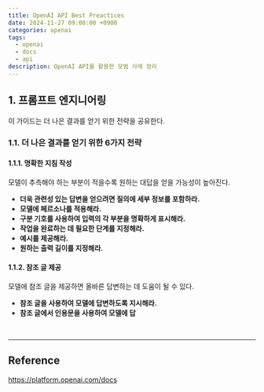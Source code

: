 ```yaml
---
title: OpenAI API Best Preactices
date: 2024-11-27 09:00:00 +0900
categories: openai
tags:
  - openai
  - docs
  - api
description: OpenAI API를 활용한 모범 사례 정리
---
```


## 1. 프롬프트 엔지니어링

이 가이드는 더 나은 결과를 얻기 위한 전략을 공유한다. 

### 1.1. 더 나은 결과를 얻기 위한 6가지 전략

#### 1.1.1. 명확한 지침 작성

모델이 추측해야 하는 부분이 적을수록 원하는 대답을 얻을 가능성이 높아진다.

- **더욱 관련성 있는 답변을 얻으려면 질의에 세부 정보를 포함하라.**
- **모델에 페르소나를 적용해라.**
- **구분 기호를 사용하여 입력의 각 부분을 명확하게 표시해라.**
- **작업을 완료하는 데 필요한 단계를 지정해라.**
- **예시를 제공해라.**
- **원하는 출력 길이를 지정해라.**

#### 1.1.2. 참조 글 제공

모델에 참조 글을 제공하면 올바른 답변하는 데 도움이 될 수 있다.

- **참조 글을 사용하여 모델에 답변하도록 지시해라.**
- **참조 글에서 인용문을 사용하여 모델에 답**

<br/>

---

## Reference

<https://platform.openai.com/docs>
